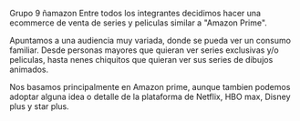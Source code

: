Grupo 9 ñamazon
Entre todos los integrantes decidimos hacer una ecommerce de venta de series y peliculas
similar a "Amazon Prime".

Apuntamos a una audiencia muy variada, donde se pueda ver un consumo familiar.
Desde personas mayores que quieran ver series exclusivas y/o peliculas, hasta nenes chiquitos que quieran ver sus series de dibujos animados.

Nos basamos principalmente en Amazon prime, aunque tambien podemos adoptar alguna idea o detalle de la plataforma de Netflix, HBO max, Disney plus y star plus.
